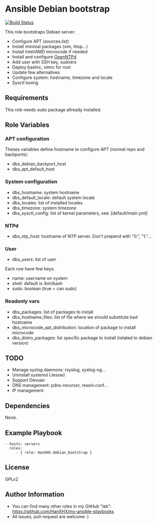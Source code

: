 Ansible Debian bootstrap
========================

[![Build Status](https://travis-ci.org/HanXHX/ansible-debian-bootstrap.svg)](https://travis-ci.org/HanXHX/ansible-debian-bootstrap)

This role bootstraps Debian server:

  - Configure APT (sources.list)
  - Install minimal packages (vim, htop...)
  - Install Intel/AMD microcode if needed
  - Install and configure [OpenNTPd](http://www.openntpd.org/)
  - Add user with SSH key, sudoers
  - Deploy bashrc, vimrc for root
  - Update few alternatives
  - Configure system: hostname, timezone and locale
  - Sysctl tuning


Requirements
------------

This role needs sudo package allready installed.

Role Variables
--------------

### APT configuration

Theses variables define hostname to configure APT (normal repo and backports):

  - dbs\_debian\_backport\_host
  - dbs\_apt\_default\_host

### System configuration

  - dbs\_hostname: system hostname
  - dbs\_default\_locale: default system locale
  - dbs\_locales: list of installed locales 
  - dbs\_timezone: system timezone
  - dbs\_sysctl\_config: list of kernel parameters, see: [default/main.yml]

### NTPd

  - dbs\_ntp\_host: hostname of NTP server. Don't prepend with "0.", "1."...

### User

  - dbs\_users: list of user

Each row have few keys:

  - name: username on system
  - shell: default is /bin/bash
  - sudo: boolean (true = can sudo)


### Readonly vars

  - dbs\_packages: list of packages to install
  - dbs\_hostname\_files: list of file where we should substitute bad hostname
  - dbs\_microcode\_apt\_distribution: location of package to install microcode
  - dbs\_distro\_packages: list specific package to install (related to debian version)

TODO
----

  - Manage syslog daemons: rsyslog, syslog-ng...
  - Uninstall systemd (Jessie)
  - Support Devuan
  - DNS management: pdns-recursor, resolv.conf...
  - IP management

Dependencies
------------

None.

Example Playbook
----------------

    - hosts: servers
      roles:
         - { role: HanXHX.debian_bootstrap }

License
-------

GPLv2

Author Information
------------------

  - You can find many other roles in my GitHub "lab": https://github.com/HanXHX/my-ansible-playbooks
  - All issues, pull-request are welcome :)
